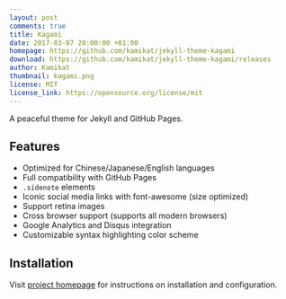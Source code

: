 ```yaml
---
layout: post
comments: true
title: Kagami
date: 2017-03-07 20:00:00 +01:00
homepage: https://github.com/kamikat/jekyll-theme-kagami
download: https://github.com/kamikat/jekyll-theme-kagami/releases
author: Kamikat
thumbnail: kagami.png
license: MIT
license_link: https://opensource.org/license/mit
---
```


A peaceful theme for Jekyll and GitHub Pages.

## Features

* Optimized for Chinese/Japanese/English languages
* Full compatibility with GitHub Pages
* `.sidenote` elements
* Iconic social media links with font-awesome (size optimized)
* Support retina images
* Cross browser support (supports all modern browsers)
* Google Analytics and Disqus integration
* Customizable syntax highlighting color scheme

## Installation

Visit [project homepage][project-home] for instructions on installation and configuration.

[project-home]: https://github.com/kamikat/jekyll-theme-kagami
